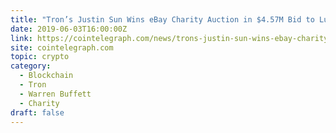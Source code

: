 ```yaml
---
title: "Tron’s Justin Sun Wins eBay Charity Auction in $4.57M Bid to Lunch With Warren Buffett"
date: 2019-06-03T16:00:00Z
link: https://cointelegraph.com/news/trons-justin-sun-wins-ebay-charity-auction-in-457m-bid-to-lunch-with-warren-buffett?utm_medium=RSS&utm_source=hune
site: cointelegraph.com
topic: crypto
category:
  - Blockchain
  - Tron
  - Warren Buffett
  - Charity
draft: false
---
```

